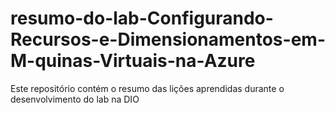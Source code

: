 # resumo-do-lab-Configurando-Recursos-e-Dimensionamentos-em-M-quinas-Virtuais-na-Azure
Este repositório contém o resumo das lições aprendidas durante o desenvolvimento do lab na DIO
